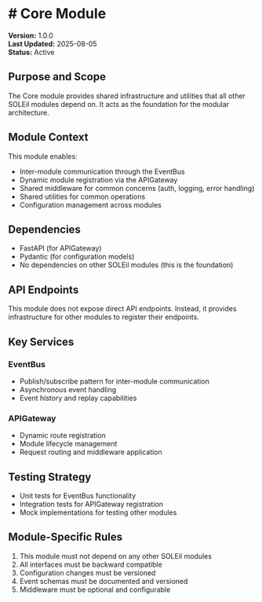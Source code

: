 # # Core Module

**Version:** 1.0.0  
**Last Updated:** 2025-08-05  
**Status:** Active

## Purpose and Scope
The Core module provides shared infrastructure and utilities that all other SOLEil modules depend on. It acts as the foundation for the modular architecture.

## Module Context
This module enables:
- Inter-module communication through the EventBus
- Dynamic module registration via the APIGateway
- Shared middleware for common concerns (auth, logging, error handling)
- Shared utilities for common operations
- Configuration management across modules

## Dependencies
- FastAPI (for APIGateway)
- Pydantic (for configuration models)
- No dependencies on other SOLEil modules (this is the foundation)

## API Endpoints
This module does not expose direct API endpoints. Instead, it provides infrastructure for other modules to register their endpoints.

## Key Services

### EventBus
- Publish/subscribe pattern for inter-module communication
- Asynchronous event handling
- Event history and replay capabilities

### APIGateway
- Dynamic route registration
- Module lifecycle management
- Request routing and middleware application

## Testing Strategy
- Unit tests for EventBus functionality
- Integration tests for APIGateway registration
- Mock implementations for testing other modules

## Module-Specific Rules
1. This module must not depend on any other SOLEil modules
2. All interfaces must be backward compatible
3. Configuration changes must be versioned
4. Event schemas must be documented and versioned
5. Middleware must be optional and configurable
